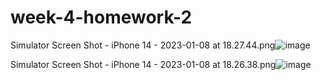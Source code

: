 # week-4-homework-2

Simulator Screen Shot - iPhone 14 - 2023-01-08 at 18.27.44.png![image](https://user-images.githubusercontent.com/58653877/211204908-6eb276e4-8877-4895-88ae-a570bcdd7afd.png)

Simulator Screen Shot - iPhone 14 - 2023-01-08 at 18.26.38.png![image](https://user-images.githubusercontent.com/58653877/211204932-34a8e154-ccca-406e-80f6-8b7df39195ec.png)
